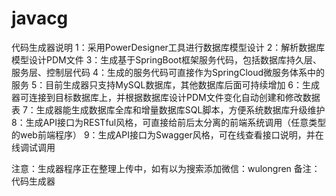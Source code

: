 # javacg
代码生成器说明
1：采用PowerDesigner工具进行数据库模型设计
2：解析数据库模型设计PDM文件
3：生成基于SpringBoot框架服务代码，包括数据库持久层、服务层、控制层代码
4：生成的服务代码可直接作为SpringCloud微服务体系中的服务
5：目前生成器只支持MySQL数据库，其他数据库后面可持续增加
6：生成器可连接到目标数据库上，并根据数据库设计PDM文件变化自动创建和修改数据表
7：生成器能生成数据库全库和增量数据库SQL脚本，方便系统数据库升级维护
8：生成API接口为RESTful风格，可直接给前后太分离的前端系统调用（任意类型的web前端程序）
9：生成API接口为Swagger风格，可在线查看接口说明，并在线调试调用

注意：生成器程序正在整理上传中，如有以为搜索添加微信：wulongren   备注：代码生成器


